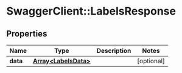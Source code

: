 # SwaggerClient::LabelsResponse

## Properties
Name | Type | Description | Notes
------------ | ------------- | ------------- | -------------
**data** | [**Array&lt;LabelsData&gt;**](LabelsData.md) |  | [optional] 


